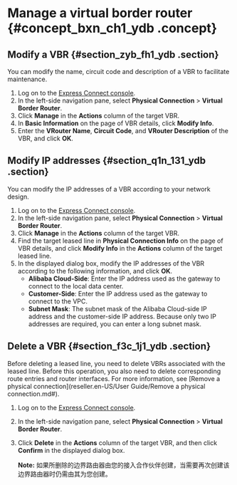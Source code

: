 # Manage a virtual border router {#concept_bxn_ch1_ydb .concept}

## Modify a VBR {#section_zyb_fh1_ydb .section}

You can modify the name, circuit code and description of a VBR to facilitate maintenance.

1.  Log on to the [Express Connect console](https://partners-intl.aliyun.com/login-required#/ri).
2.  In the left-side navigation pane, select **Physical Connection** \> **Virtual Border Router**.
3.  Click **Manage** in the **Actions** column of the target VBR.
4.  In **Basic Information** on the page of VBR details, click **Modify Info**.
5.  Enter the **VRouter Name**, **Circuit Code**, and **VRouter Description** of the VBR, and click **OK**.

## Modify IP addresses {#section_q1n_131_ydb .section}

You can modify the IP addresses of a VBR according to your network design.

1.  Log on to the [Express Connect console](https://partners-intl.aliyun.com/login-required#/ri).
2.  In the left-side navigation pane, select **Physical Connection** \> **Virtual Border Router**.
3.  Click **Manage** in the **Actions** column of the target VBR.
4.  Find the target leased line in **Physical Connection Info** on the page of VBR details, and click **Modify Info** in the **Actions** column of the target leased line.
5.  In the displayed dialog box, modify the IP addresses of the VBR according to the following information, and click **OK**.
    -   **Alibaba Cloud-Side**: Enter the IP address used as the gateway to connect to the local data center.
    -   **Customer-Side**: Enter the IP address used as the gateway to connect to the VPC.
    -   **Subnet Mask**: The subnet mask of the Alibaba Cloud-side IP address and the customer-side IP address. Because only two IP addresses are required, you can enter a long subnet mask.

## Delete a VBR {#section_f3c_1j1_ydb .section}

Before deleting a leased line, you need to delete VBRs associated with the leased line. Before this operation, you also need to delete corresponding route entries and router interfaces. For more information, see [Remove a physical connection](reseller.en-US/User Guide/Remove a physical connection.md#).

1.  Log on to the [Express Connect console](https://partners-intl.aliyun.com/login-required#/ri).
2.  In the left-side navigation pane, select **Physical Connection** \> **Virtual Border Router**.
3.  Click **Delete** in the **Actions** column of the target VBR, and then click **Confirm** in the displayed dialog box.

    **Note:** 如果所删除的边界路由器由您的接入合作伙伴创建，当需要再次创建该边界路由器时仍需由其为您创建。



